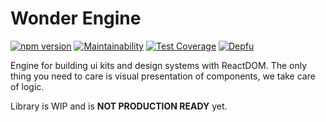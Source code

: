 # Wonder Engine

[![npm version](https://badge.fury.io/js/wonder-engine.svg)](https://badge.fury.io/js/wonder-engine)
[![Maintainability](https://api.codeclimate.com/v1/badges/643b95ccf08ffcc64d9f/maintainability)](https://codeclimate.com/github/OleksiiKachan/wonder-engine/maintainability)
[![Test Coverage](https://api.codeclimate.com/v1/badges/643b95ccf08ffcc64d9f/test_coverage)](https://codeclimate.com/github/OleksiiKachan/wonder-engine/test_coverage)
[![Depfu](https://badges.depfu.com/badges/e2d83af48867d1f89fdab14b305bebaa/count.svg)](https://depfu.com/github/OleksiiKachan/wonder-engine?project_id=28156)

Engine for building ui kits and design systems with ReactDOM. The only thing you need to care is visual presentation of components, we take care of logic.

Library is WIP and is **NOT PRODUCTION READY** yet.
